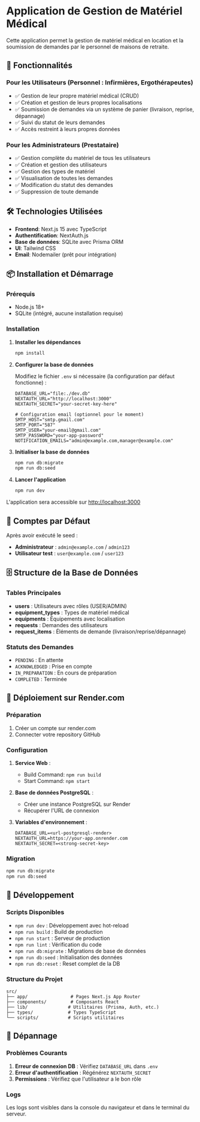 # Application de Gestion de Matériel Médical

Cette application permet la gestion de matériel médical en location et la soumission de demandes par le personnel de maisons de retraite.

## 🚀 Fonctionnalités

### Pour les Utilisateurs (Personnel : Infirmières, Ergothérapeutes)
- ✅ Gestion de leur propre matériel médical (CRUD)
- ✅ Création et gestion de leurs propres localisations
- ✅ Soumission de demandes via un système de panier (livraison, reprise, dépannage)
- ✅ Suivi du statut de leurs demandes
- ✅ Accès restreint à leurs propres données

### Pour les Administrateurs (Prestataire)
- ✅ Gestion complète du matériel de tous les utilisateurs
- ✅ Création et gestion des utilisateurs
- ✅ Gestion des types de matériel
- ✅ Visualisation de toutes les demandes
- ✅ Modification du statut des demandes
- ✅ Suppression de toute demande

## 🛠️ Technologies Utilisées

- **Frontend**: Next.js 15 avec TypeScript
- **Authentification**: NextAuth.js
- **Base de données**: SQLite avec Prisma ORM
- **UI**: Tailwind CSS
- **Email**: Nodemailer (prêt pour intégration)

## 📦 Installation et Démarrage

### Prérequis
- Node.js 18+
- SQLite (intégré, aucune installation requise)

### Installation

1. **Installer les dépendances**
   ```bash
   npm install
   ```

2. **Configurer la base de données**
   
   Modifiez le fichier `.env` si nécessaire (la configuration par défaut fonctionne) :
   ```env
   DATABASE_URL="file:./dev.db"
   NEXTAUTH_URL="http://localhost:3000"
   NEXTAUTH_SECRET="your-secret-key-here"
   
   # Configuration email (optionnel pour le moment)
   SMTP_HOST="smtp.gmail.com"
   SMTP_PORT="587"
   SMTP_USER="your-email@gmail.com"
   SMTP_PASSWORD="your-app-password"
   NOTIFICATION_EMAILS="admin@example.com,manager@example.com"
   ```

3. **Initialiser la base de données**
   ```bash
   npm run db:migrate
   npm run db:seed
   ```

4. **Lancer l'application**
   ```bash
   npm run dev
   ```

L'application sera accessible sur [http://localhost:3000](http://localhost:3000)

## 🔐 Comptes par Défaut

Après avoir exécuté le seed :

- **Administrateur** : `admin@example.com` / `admin123`
- **Utilisateur test** : `user@example.com` / `user123`

## 🗄️ Structure de la Base de Données

### Tables Principales
- **users** : Utilisateurs avec rôles (USER/ADMIN)
- **equipment_types** : Types de matériel médical
- **equipments** : Équipements avec localisation
- **requests** : Demandes des utilisateurs
- **request_items** : Éléments de demande (livraison/reprise/dépannage)

### Statuts des Demandes
- `PENDING` : En attente
- `ACKNOWLEDGED` : Prise en compte
- `IN_PREPARATION` : En cours de préparation
- `COMPLETED` : Terminée

## 🚀 Déploiement sur Render.com

### Préparation
1. Créer un compte sur render.com
2. Connecter votre repository GitHub

### Configuration
1. **Service Web** :
   - Build Command: `npm run build`
   - Start Command: `npm start`
   
2. **Base de données PostgreSQL** :
   - Créer une instance PostgreSQL sur Render
   - Récupérer l'URL de connexion

3. **Variables d'environnement** :
   ```env
   DATABASE_URL=<url-postgresql-render>
   NEXTAUTH_URL=https://your-app.onrender.com
   NEXTAUTH_SECRET=<strong-secret-key>
   ```

### Migration
```bash
npm run db:migrate
npm run db:seed
```

## 🔧 Développement

### Scripts Disponibles
- `npm run dev` : Développement avec hot-reload
- `npm run build` : Build de production
- `npm run start` : Serveur de production
- `npm run lint` : Vérification du code
- `npm run db:migrate` : Migrations de base de données
- `npm run db:seed` : Initialisation des données
- `npm run db:reset` : Reset complet de la DB

### Structure du Projet
```
src/
├── app/                # Pages Next.js App Router
├── components/         # Composants React
├── lib/               # Utilitaires (Prisma, Auth, etc.)
├── types/             # Types TypeScript
└── scripts/           # Scripts utilitaires
```

## 🐛 Dépannage

### Problèmes Courants
1. **Erreur de connexion DB** : Vérifiez `DATABASE_URL` dans `.env`
2. **Erreur d'authentification** : Régénérez `NEXTAUTH_SECRET`
3. **Permissions** : Vérifiez que l'utilisateur a le bon rôle

### Logs
Les logs sont visibles dans la console du navigateur et dans le terminal du serveur.
